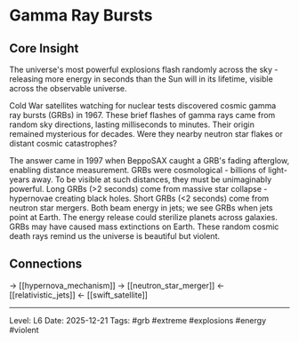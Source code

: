 # Gamma Ray Bursts

## Core Insight
The universe's most powerful explosions flash randomly across the sky - releasing more energy in seconds than the Sun will in its lifetime, visible across the observable universe.

Cold War satellites watching for nuclear tests discovered cosmic gamma ray bursts (GRBs) in 1967. These brief flashes of gamma rays came from random sky directions, lasting milliseconds to minutes. Their origin remained mysterious for decades. Were they nearby neutron star flakes or distant cosmic catastrophes?

The answer came in 1997 when BeppoSAX caught a GRB's fading afterglow, enabling distance measurement. GRBs were cosmological - billions of light-years away. To be visible at such distances, they must be unimaginably powerful. Long GRBs (>2 seconds) come from massive star collapse - hypernovae creating black holes. Short GRBs (<2 seconds) come from neutron star mergers. Both beam energy in jets; we see GRBs when jets point at Earth. The energy release could sterilize planets across galaxies. GRBs may have caused mass extinctions on Earth. These random cosmic death rays remind us the universe is beautiful but violent.

## Connections
→ [[hypernova_mechanism]]
→ [[neutron_star_merger]]
← [[relativistic_jets]]
← [[swift_satellite]]

---
Level: L6
Date: 2025-12-21
Tags: #grb #extreme #explosions #energy #violent